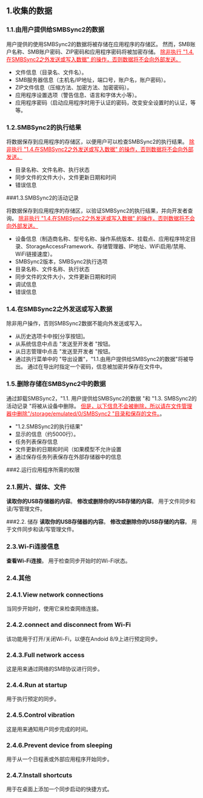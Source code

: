 ## 1.收集的数据
### 1.1.由用户提供给SMBSync2的数据

用户提供的使用SMBSync2的数据将被存储在应用程序的存储区。
然而，SMB账户名称、SMB账户密码、ZIP密码和应用程序密码将被加密存储。
<span style="color: red;"><u>除非执行 "1.4.在SMBSync2之外发送或写入数据" 的操作，否则数据将不会向外部发送。</u></span>

- 文件信息（目录名、文件名）。
- SMB服务器信息（主机名/IP地址，端口号，账户名，账户密码）。
- ZIP文件信息（压缩方法、加密方法、加密密码）。
- 应用程序设置选项（警告信息、语言和字体大小等）。
- 应用程序密码（启动应用程序时用于认证的密码，改变安全设置时的认证，等等。

### 1.2.SMBSync2的执行结果

将数据保存到应用程序的存储区，以便用户可以检查SMBSync2的执行结果。
<span style="color: red;"><u>除非执行 "1.4.在SMBSync2之外发送或写入数据" 的操作，否则数据将不会向外部发送。</u></span>

- 目录名称、文件名称、执行状态
- 同步文件的文件大小，文件更新日期和时间
- 错误信息

###1.3.SMBSync2的活动记录

将数据保存到应用程序的存储区，以验证SMBSync2的执行结果，并向开发者查询。
<span style="color: red;"><u>除非执行 "1.4.在SMBSync2之外发送或写入数据" 的操作，否则数据将不会向外部发送。</u></span>

- 设备信息（制造商名称、型号名称、操作系统版本、挂载点、应用程序特定目录、StorageAccessFramework、存储管理器、IP地址、WiFi启用/禁用、WiFi链接速度）。
- SMBSync2版本，SMBSync2执行选项
- 目录名称、文件名称、执行状态
- 同步文件的文件大小，文件更新日期和时间
- 调试信息
- 错误信息

### 1.4.在SMBSync2之外发送或写入数据

除非用户操作，否则SMBSync2数据不能向外发送或写入。

- 从历史选项卡中按[分享按钮]。
- 从系统信息中点击 "发送至开发者 "按钮。
- 从日志管理中点击 "发送至开发者 "按钮。
- 通过执行菜单中的 "导出设置"，"1.1.由用户提供给SMBSync2的数据"将被导出。
通过在导出时指定一个密码，信息被加密并保存在文件中。

### 1.5.删除存储在SMBSync2中的数据

通过卸载SMBSync2，"1.1. 用户提供给SMBSync2的数据 "和 "1.3. SMBSync2的活动记录 "将被从设备中删除。
<span style="color: red;"><u>但是，以下信息不会被删除，所以请在文件管理器中删除"/storage/emulated/0/SMBSync2 "目录和保存的文件。</u></span>。

- "1.2.SMBSync2的执行结果"
- 显示的信息（约5000行）。
- 任务列表保存信息
- 文件更新的日期和时间（如果模型不允许设置
- 通过保存任务列表保存在外部存储器中的信息

###2.运行应用程序所需的权限

### 2.1.照片、媒体、文件
**读取你的USB存储器的内容**。
**修改或删除你的USB存储的内容**。
用于文件同步和读/写管理文件。

###2.2. 储存
**读取你的USB存储器的内容**。
**修改或删除你的USB存储的内容**。
用于文件同步和读/写管理文件。

### 2.3.Wi-Fi连接信息
**查看Wi-Fi连接**。
用于检查同步开始时的Wi-Fi状态。

### 2.4.其他
### 2.4.1.View network connections
当同步开始时，使用它来检查网络连接。
### 2.4.2.connect and disconnect from Wi-Fi
该功能用于打开/关闭Wi-Fi，以便在Andoid 8/9上进行预定同步。
### 2.4.3.Full network access
这是用来通过网络的SMB协议进行同步。
### 2.4.4.Run at startup
用于执行预定的同步。
### 2.4.5.Control vibration
这是用来通知用户同步完成的时间。
### 2.4.6.Prevent device from sleeping
用于从一个日程表或外部应用程序开始同步。
### 2.4.7.Install shortcuts
用于在桌面上添加一个同步启动的快捷方式。
